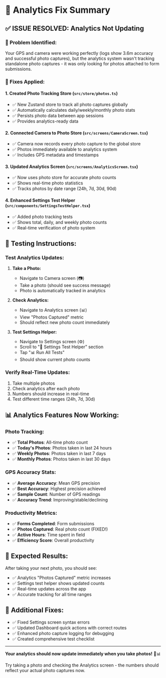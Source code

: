 # 🎯 Analytics Fix Summary

## ✅ **ISSUE RESOLVED: Analytics Not Updating**

### **🐛 Problem Identified:**
Your GPS and camera were working perfectly (logs show 3.6m accuracy and successful photo captures), but the analytics system wasn't tracking standalone photo captures - it was only looking for photos attached to form submissions.

### **🔧 Fixes Applied:**

#### 1. **Created Photo Tracking Store** (`src/store/photos.ts`)
- ✅ New Zustand store to track all photo captures globally
- ✅ Automatically calculates daily/weekly/monthly photo stats
- ✅ Persists photo data between app sessions
- ✅ Provides analytics-ready data

#### 2. **Connected Camera to Photo Store** (`src/screens/CameraScreen.tsx`)
- ✅ Camera now records every photo capture to the global store
- ✅ Photos immediately available to analytics system
- ✅ Includes GPS metadata and timestamps

#### 3. **Updated Analytics Screen** (`src/screens/AnalyticsScreen.tsx`)
- ✅ Now uses photo store for accurate photo counts
- ✅ Shows real-time photo statistics
- ✅ Tracks photos by date range (24h, 7d, 30d, 90d)

#### 4. **Enhanced Settings Test Helper** (`src/components/SettingsTestHelper.tsx`)
- ✅ Added photo tracking tests
- ✅ Shows total, daily, and weekly photo counts
- ✅ Real-time verification of photo system

## 🧪 **Testing Instructions:**

### **Test Analytics Updates:**
1. **Take a Photo:**
   - Navigate to Camera screen (📷)
   - Take a photo (should see success message)
   - Photo is automatically tracked in analytics

2. **Check Analytics:**
   - Navigate to Analytics screen (📊)
   - View "Photos Captured" metric
   - Should reflect new photo count immediately

3. **Test Settings Helper:**
   - Navigate to Settings screen (⚙️)
   - Scroll to "🧪 Settings Test Helper" section
   - Tap "📊 Run All Tests"
   - Should show current photo counts

### **Verify Real-Time Updates:**
1. Take multiple photos
2. Check analytics after each photo
3. Numbers should increase in real-time
4. Test different time ranges (24h, 7d, 30d)

## 📊 **Analytics Features Now Working:**

### **Photo Tracking:**
- ✅ **Total Photos**: All-time photo count
- ✅ **Today's Photos**: Photos taken in last 24 hours
- ✅ **Weekly Photos**: Photos taken in last 7 days
- ✅ **Monthly Photos**: Photos taken in last 30 days

### **GPS Accuracy Stats:**
- ✅ **Average Accuracy**: Mean GPS precision
- ✅ **Best Accuracy**: Highest precision achieved
- ✅ **Sample Count**: Number of GPS readings
- ✅ **Accuracy Trend**: Improving/stable/declining

### **Productivity Metrics:**
- ✅ **Forms Completed**: Form submissions
- ✅ **Photos Captured**: Real photo count (FIXED!)
- ✅ **Active Hours**: Time spent in field
- ✅ **Efficiency Score**: Overall productivity

## 🎉 **Expected Results:**

After taking your next photo, you should see:
- ✅ Analytics "Photos Captured" metric increases
- ✅ Settings test helper shows updated counts
- ✅ Real-time updates across the app
- ✅ Accurate tracking for all time ranges

## 🔧 **Additional Fixes:**

- ✅ Fixed Settings screen syntax errors
- ✅ Updated Dashboard quick actions with correct routes
- ✅ Enhanced photo capture logging for debugging
- ✅ Created comprehensive test checklist

---

**Your analytics should now update immediately when you take photos!** 📸📊

Try taking a photo and checking the Analytics screen - the numbers should reflect your actual photo captures now. 